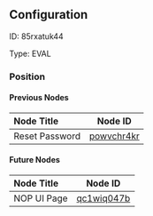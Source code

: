 # <nil>
## Configuration
ID:  85rxatuk44

Type: EVAL 








### Position

#### Previous Nodes
| Node Title | Node ID |
| :------------- | ------------ |
| Reset Password | [powvchr4kr](./powvchr4kr.md) | 
 
 #### Future Nodes
| Node Title | Node ID |
| :------------- | ------------ |
| NOP UI Page |[qc1wiq047b](./qc1wiq047b.md) | 